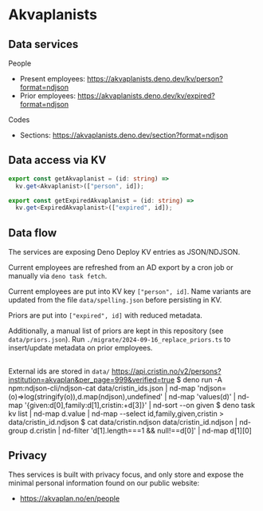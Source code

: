 # Akvaplanists

## Data services

People

- Present employees: https://akvaplanists.deno.dev/kv/person?format=ndjson
- Prior employees: https://akvaplanists.deno.dev/kv/expired?format=ndjson

Codes

- Sections: https://akvaplanists.deno.dev/section?format=ndjson

## Data access via KV

```ts
export const getAkvaplanist = (id: string) =>
  kv.get<Akvaplanist>(["person", id]);

export const getExpiredAkvaplanist = (id: string) =>
  kv.get<ExpiredAkvaplanist>(["expired", id]);
```

## Data flow

The services are exposing Deno Deploy KV entries as JSON/NDJSON.

Current employees are refreshed from an AD export by a cron job or manually via
`deno task fetch`.

Current employees are put into KV key `["person", id]`. Name variants are
updated from the file `data/spelling.json` before persisting in KV.

Priors are put into `["expired", id]` with reduced metadata.

Additionally, a manual list of priors are kept in this repository (see
`data/priors.json`). Run `./migrate/2024-09-16_replace_priors.ts` to
insert/update metadata on prior employees.

## 

External ids are stored in `data/`
https://api.cristin.no/v2/persons?institution=akvaplan&per_page=999&verified=true
$ deno run -A npm:ndjson-cli/ndjson-cat data/cristin_ids.json | nd-map
'ndjson=(o)=>log(stringify(o)),d.map(ndjson),undefined' | nd-map 'values(d)' |
nd-map '{given:d[0],family:d[1],cristin:+d[3]}' | nd-sort --on given $ deno task
kv list | nd-map d.value | nd-map --select id,family,given,cristin >
data/cristin_id.ndjson $ cat data/cristin.ndjson data/cristin_id.ndjson |
nd-group d.cristin | nd-filter 'd[1].length===1 && null!==d[0]' | nd-map d[1][0]

## Privacy

Thes services is built with privacy focus, and only store and expose the minimal
personal information found on our public website:

- https://akvaplan.no/en/people
